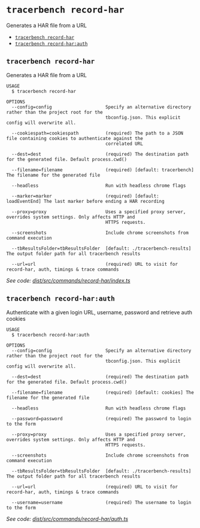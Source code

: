 `tracerbench record-har`
========================

Generates a HAR file from a URL

* [`tracerbench record-har`](#tracerbench-record-har)
* [`tracerbench record-har:auth`](#tracerbench-record-harauth)

## `tracerbench record-har`

Generates a HAR file from a URL

```
USAGE
  $ tracerbench record-har

OPTIONS
  --config=config                    Specify an alternative directory rather than the project root for the
                                     tbconfig.json. This explicit config will overwrite all.

  --cookiespath=cookiespath          (required) The path to a JSON file containing cookies to authenticate against the
                                     correlated URL

  --dest=dest                        (required) The destination path for the generated file. Default process.cwd()

  --filename=filename                (required) [default: tracerbench] The filename for the generated file

  --headless                         Run with headless chrome flags

  --marker=marker                    (required) [default: loadEventEnd] The last marker before ending a HAR recording

  --proxy=proxy                      Uses a specified proxy server, overrides system settings. Only affects HTTP and
                                     HTTPS requests.

  --screenshots                      Include chrome screenshots from command execution

  --tbResultsFolder=tbResultsFolder  [default: ./tracerbench-results] The output folder path for all tracerbench results

  --url=url                          (required) URL to visit for record-har, auth, timings & trace commands
```

_See code: [dist/src/commands/record-har/index.ts](https://github.com/TracerBench/tracerbench/blob/v6.1.1/dist/src/commands/record-har/index.ts)_

## `tracerbench record-har:auth`

Authenticate with a given login URL, username, password and retrieve auth cookies

```
USAGE
  $ tracerbench record-har:auth

OPTIONS
  --config=config                    Specify an alternative directory rather than the project root for the
                                     tbconfig.json. This explicit config will overwrite all.

  --dest=dest                        (required) The destination path for the generated file. Default process.cwd()

  --filename=filename                (required) [default: cookies] The filename for the generated file

  --headless                         Run with headless chrome flags

  --password=password                (required) The password to login to the form

  --proxy=proxy                      Uses a specified proxy server, overrides system settings. Only affects HTTP and
                                     HTTPS requests.

  --screenshots                      Include chrome screenshots from command execution

  --tbResultsFolder=tbResultsFolder  [default: ./tracerbench-results] The output folder path for all tracerbench results

  --url=url                          (required) URL to visit for record-har, auth, timings & trace commands

  --username=username                (required) The username to login to the form
```

_See code: [dist/src/commands/record-har/auth.ts](https://github.com/TracerBench/tracerbench/blob/v6.1.1/dist/src/commands/record-har/auth.ts)_
